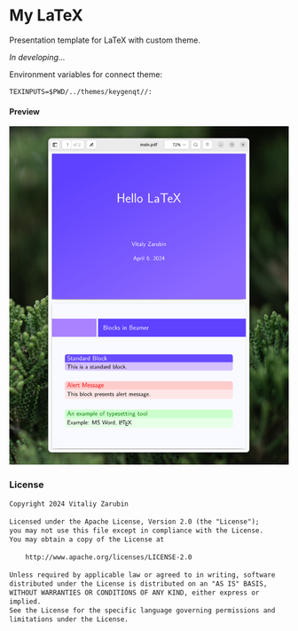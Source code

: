 My LaTeX
===================

Presentation template for LaTeX with custom theme.

*In developing...*

Environment variables for connect theme:

```
TEXINPUTS=$PWD/../themes/keygenqt//:
```

#### Preview

![preview.png](data/preview.png)

### License

```
Copyright 2024 Vitaliy Zarubin

Licensed under the Apache License, Version 2.0 (the "License");
you may not use this file except in compliance with the License.
You may obtain a copy of the License at

    http://www.apache.org/licenses/LICENSE-2.0

Unless required by applicable law or agreed to in writing, software
distributed under the License is distributed on an "AS IS" BASIS,
WITHOUT WARRANTIES OR CONDITIONS OF ANY KIND, either express or implied.
See the License for the specific language governing permissions and
limitations under the License.
```
